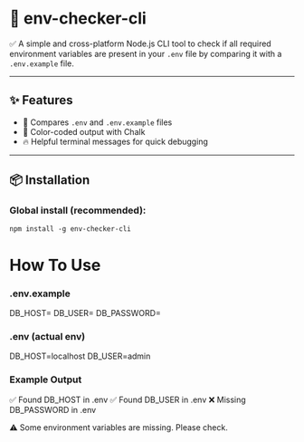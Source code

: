 # 🌿 env-checker-cli

✅ A simple and cross-platform Node.js CLI tool to check if all required environment variables are present in your `.env` file by comparing it with a `.env.example` file.

---

## ✨ Features

- 📂 Compares `.env` and `.env.example` files
- 🎨 Color-coded output with Chalk
- 🔥 Helpful terminal messages for quick debugging

---

## 📦 Installation

### Global install (recommended):
```
npm install -g env-checker-cli

```

# How To Use
### .env.example
DB_HOST=
DB_USER=
DB_PASSWORD=
### .env (actual env)
DB_HOST=localhost
DB_USER=admin

### Example Output

✅ Found DB_HOST in .env
✅ Found DB_USER in .env
❌ Missing DB_PASSWORD in .env

⚠️ Some environment variables are missing. Please check.


